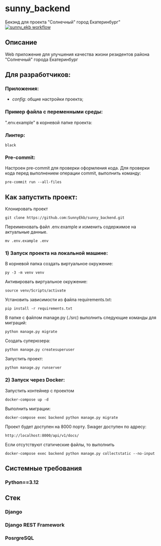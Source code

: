# sunny_backend
Бекэнд для проекта "Солнечный" город Екатеринбург"</br>
[![sunny_ekb workflow](https://github.com/SunnyEkb/sunny_backend/actions/workflows/sunny_ekb.yaml/badge.svg)](https://github.com/SunnyEkb/sunny_backend/actions/workflows/sunny_ekb.yaml/)

## Описание
Web приложение для улучшения качества жизни резидентов района "Солнечный" города Екатеринбург

## Для разработчиков:

### Приложения:
- _config_: общие настройки проекта;

### Пример файла с переменными среды:
".env.example" в корневой папке проекта:

### Линтер:
`black`

### Pre-commit:
Настроен pre-commit для проверки оформления кода.
Для проверки кода перед выполнением операции commit, выполнить команду:

```
pre-commit run --all-files
```

## Как запустить проект:

Клонировать проект
```
git clone https://github.com:SunnyEkb/sunny_backend.git
```

Переименовать файл .env.example и изменить содержимое на актуальные данные.
```
mv .env.example .env
```

### 1) Запуск проекта на локальной машине:

В корневой папка создать виртуальное окружение:
```
py -3 -m venv venv
```

Активировать виртуальное окружение:
```
source venv/Scripts/activate
```

Установить зависимости из файла requirements.txt:
```
pip install -r requirements.txt
```

В папке с файлом manage.py (./src) выполнить следующие команды для миграций:
```
python manage.py migrate
```

Создать суперюзера:
```
python manage.py createsuperuser
```

Запустить проект:
```
python manage.py runserver
```

### 2) Запуск через Docker:
Запустить контейнер c проектом
```
docker-compose up -d
```

Выполнить миграции:
```
docker-compose exec backend python manage.py migrate
```

Проект будет доступен на 8000 порту.
Swager доступен по адресу:
```
http://localhost:8000/api/v1/docs/
```

Если отсутствуют статические файлы, то выполнить
```
docker-compose exec backend python manage.py collectstatic --no-input
```

## Системные требования
### Python==3.12

## Стек
### Django
### Django REST Framework
### PosrgreSQL
